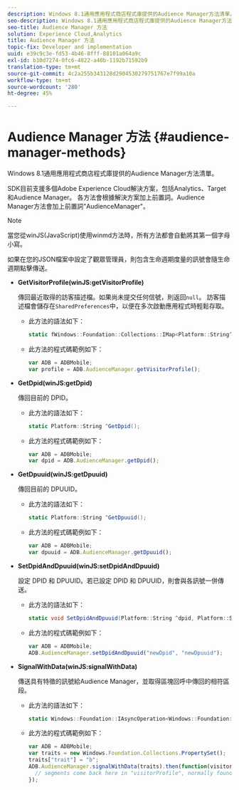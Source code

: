 ```yaml
---
description: Windows 8.1通用應用程式商店程式庫提供的Audience Manager方法清單。
seo-description: Windows 8.1通用應用程式商店程式庫提供的Audience Manager方法清單。
seo-title: Audience Manager 方法
solution: Experience Cloud,Analytics
title: Audience Manager 方法
topic-fix: Developer and implementation
uuid: e39c9c3e-fd53-4b46-8fff-88101a064a9c
exl-id: b10d7274-0fc6-4822-a40b-1192b71592b9
translation-type: tm+mt
source-git-commit: 4c2a255b343128d2904530279751767e7f99a10a
workflow-type: tm+mt
source-wordcount: '280'
ht-degree: 45%

---
```


# Audience Manager 方法 {#audience-manager-methods}

Windows 8.1通用應用程式商店程式庫提供的Audience Manager方法清單。

SDK目前支援多個Adobe Experience Cloud解決方案，包括Analytics、Target和Audience Manager。 各方法會根據解決方案加上前置詞。Audience Manager方法會加上前置詞&quot;AudienceManager&quot;。

>[!NOTE]
>
>當您從winJS(JavaScript)使用winmd方法時，所有方法都會自動將其第一個字母小寫。

如果在您的JSON檔案中設定了觀眾管理員，則包含生命週期度量的訊號會隨生命週期點擊傳送。

* **GetVisitorProfile(winJS:getVisitorProfile)**

   傳回最近取得的訪客描述檔。如果尚未提交任何信號，則返回`null`。 訪客描述檔會儲存在`SharedPreferences`中，以便在多次啟動應用程式時輕鬆存取。

   * 此方法的語法如下：

      ```csharp
      static fWindows::Foundation::Collections::IMap<Platform::String^, Platform::Object^> ^GetVisitorProfile();
      ```

   * 此方法的程式碼範例如下：

      ```js
      var ADB = ADBMobile; 
      var profile = ADB.AudienceManager.getVisitorProfile();
      ```

* **GetDpid(winJS:getDpid)**

   傳回目前的 DPID。

   * 此方法的語法如下：

      ```csharp
      static Platform::String ^GetDpid();
      ```

   * 此方法的程式碼範例如下：

      ```js
      var ADB = ADBMobile; 
      var dpid = ADB.AudienceManager.getDpid();
      ```

* **GetDpuuid(winJS:getDpuuid)**

   傳回目前的 DPUUID。

   * 此方法的語法如下：

      ```csharp
      static Platform::String ^GetDpuuid();
      ```

   * 此方法的程式碼範例如下：

      ```js
      var ADB = ADBMobile; 
      var dpuuid = ADB.AudienceManager.getDpuuid();
      ```

* **SetDpidAndDpuuid(winJS:setDpidAndDpuuid)**

   設定 DPID 和 DPUUID。若已設定 DPID 和 DPUUID，則會與各訊號一併傳送。

   * 此方法的語法如下：

      ```csharp
      static void SetDpidAndDpuuid(Platform::String ^dpid, Platform::String ^dpuuid); 
      ```

   * 此方法的程式碼範例如下：

      ```js
      var ADB = ADBMobile; 
      ADB.AudienceManager.setDpidAndDpuuid("newDpid", "newDpuuid");
      ```

* **SignalWithData(winJS:signalWithData)**

   傳送具有特徵的訊號給Audience Manager，並取得區塊回呼中傳回的相符區段。

   * 此方法的語法如下：

      ```csharp
      static Windows::Foundation::IAsyncOperation<Windows::Foundation::Collections::IMap<Platform::String^, Platform::Object> > ^SignalWithData(Windows::Foundation::Collections::IMap<Platform::String^, Platform::Object^> ^data);
      ```

   * 此方法的程式碼範例如下：

      ```js
      var ADB = ADBMobile; 
      var traits = new Windows.Foundation.Collections.PropertySet(); 
      traits["trait"] = "b"; 
      ADB.AudienceManager.signalWithData(traits).then(function(visitorProfile) { 
        // segments come back here in "visitorProfile", normally found in the "segs" object of your json 
      }); 
      ```
